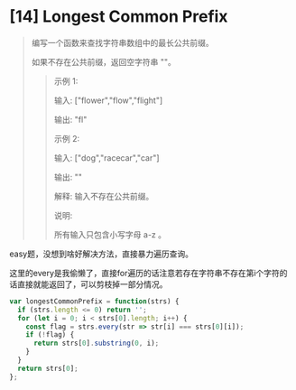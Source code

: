 # [14] Longest Common Prefix

>编写一个函数来查找字符串数组中的最长公共前缀。
>
>如果不存在公共前缀，返回空字符串 ""。
>
>>示例 1:
>>
>>输入: ["flower","flow","flight"]
>>
>>输出: "fl"
>>
>>示例 2:
>>
>>输入: ["dog","racecar","car"]
>>
>>输出: ""
>>
>>解释: 输入不存在公共前缀。
>>
>>说明:
>>
>>所有输入只包含小写字母 a-z 。

easy题，没想到啥好解决方法，直接暴力遍历查询。

这里的every是我偷懒了，直接for遍历的话注意若存在字符串不存在第i个字符的话直接就能返回了，可以剪枝掉一部分情况。

```js
var longestCommonPrefix = function(strs) {
  if (strs.length <= 0) return '';
  for (let i = 0; i < strs[0].length; i++) {
    const flag = strs.every(str => str[i] === strs[0][i]);
    if (!flag) {
      return strs[0].substring(0, i);
    }
  }
  return strs[0];
};
```
